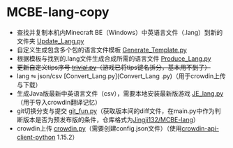 # MCBE-lang-copy

* 查找并复制本机内Minecraft BE（Windows）中英语言文件（.lang）到新的文件夹 [Update_Lang.py](Update_Lang.py)
* 自定义生成包含多个包的语言文件模板 [Generate_Template.py](Generate_Template.py)
* 根据模板与找到的.lang文件生成合成所需的语言文件 [Produce_Lang.py](Produce_Lang.py)
* ~~更新自定义tips序号 [trivial.py](trivial.py)（游戏已将tips键名拆分，基本用不到了）~~
* lang ⇋ json/csv [Convert_Lang.py](Convert_Lang .py)（用于crowdin上传与下载）
* 生成Java版最新中英语言文件（csv），需要本地安装最新版游戏 [JE_lang.py](JE_lang.py)（用于导入crowdin翻译记忆）
* git切换分支与提交 [git_fun.py](git_fun.py)（获取版本间的diff文件，在main.py中作为判断版本是否为预发布版的条件，仓库格式为[Jingji132/MCBE-lang](https://github.com/Jingji132/MCBE-lang)</small>）
* crowdin上传 [crowdin.py](crowdin.py)（需要创建config.json文件）（使用[crowdin-api-client-python](https://github.com/crowdin/crowdin-api-client-python) 1.15.2）
